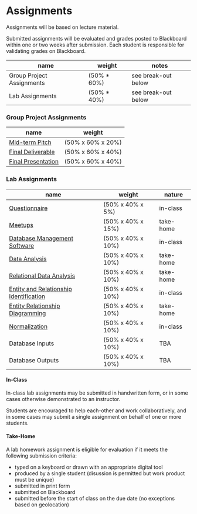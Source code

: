 # Assignments

Assignments will be based on lecture material.

Submitted assignments will be evaluated
 and grades posted to Blackboard
 within one or two weeks after submission.
Each student is responsible for validating grades on Blackboard.

name | weight | notes
--- | --- | ---
Group Project Assignments | (50% * 60%) | see break-out below
Lab Assignments | (50% * 40%) | see break-out below

### Group Project Assignments

name | weight
--- | --- |
[Mid-term Pitch](assignments/group-project/midterm-pitch.md) | (50% x 60% x 20%)
[Final Deliverable](assignments/group-project/final-deliverable.md) | (50% x 60% x 40%)
[Final Presentation](assignments/group-project/final-presentation.md) | (50% x 60% x 40%)

### Lab Assignments

name | weight | nature
--- | --- | ---
[Questionnaire](assignments/lab/questionnaire.md) | (50% x 40% x 5%) | in-class
[Meetups](assignments/lab/meetups.md) | (50% x 40% x 15%) | take-home
[Database Management Software](assignments/lab/database-management-software.md) | (50% x 40% x 10%) | in-class
[Data Analysis](assignments/lab/data-analysis.md) | (50% x 40% x 10%) | take-home
[Relational Data Analysis](assignments/lab/relational-data-analysis.md) | (50% x 40% x 10%) | take-home
[Entity and Relationship Identification](assignments/lab/entity-relationship-identification.md) | (50% x 40% x 10%) | in-class
[Entity Relationship Diagramming](assignments/lab/entity-relationship-diagramming.md) | (50% x 40% x 10%) | take-home
[Normalization](assignments/lab/normalization.md) | (50% x 40% x 10%) | in-class
Database Inputs | (50% x 40% x 10%) | TBA
Database Outputs | (50% x 40% x 10%) | TBA

#### In-Class

In-class lab assignments
 may be submitted in handwritten form,
 or in some cases otherwise demonstrated to an instructor.

Students are encouraged to help each-other
 and work collaboratively,
 and in some cases may submit a single assignment
 on behalf of one or more students.

#### Take-Home

A lab homework assignment is eligible for evaluation if it meets the following submission criteria:

 + typed on a keyboard or drawn with an appropriate digital tool
 + produced by a single student (disussion is permitted but work product must be unique)
 + submitted in print form
 + submitted on Blackboard
 + submitted before the start of class on the due date (no exceptions based on geolocation)
